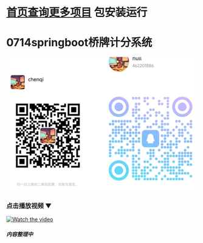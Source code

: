 # [首页查询更多项目](https://github.com/GraduationProject-springboot) 包安装运行


# 0714springboot桥牌计分系统

![picture](https://raw.githubusercontent.com/GraduationProject-springboot/.github/main/img/wx.png)

### 点击播放视频 ▼
[![Watch the video](https://i.sstatic.net/Vp2cE.png)](https://www.bilibili.com/video/BV14HerezEwW?p=67)


#####   内容整理中  











